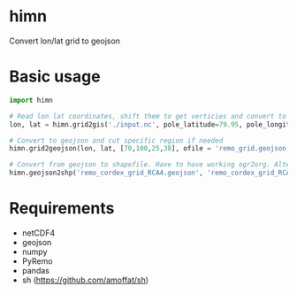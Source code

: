 # himn
Convert lon/lat grid to geojson

# Basic usage
```python
import himn

# Read lon lat coordinates, shift them to get verticies and convert to geographical coordinates if needed 
lon, lat = himn.grid2gis('./input.nc', pole_latitude=79.95, pole_longitude=-123.34)

# Convert to geojson and cut specific region if needed
himn.grid2geojson(lon, lat, [70,100,25,38], ofile = 'remo_grid.geojson')

# Convert from geojson to shapefile. Have to have working ogr2org. Alternativelly can use web service http://ogre.adc4gis.com/
himn.geojson2shp('remo_cordex_grid_RCA4.geojson', 'remo_cordex_grid_RCA4.shp', zipit=True)
```
# Requirements

- netCDF4
- geojson 
- numpy 
- PyRemo
- pandas
- sh (https://github.com/amoffat/sh)
